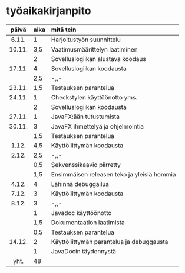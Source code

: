 # työaikakirjanpito

| päivä | aika | mitä tein  |
| :----:|:-----| :-----|
|6.11.  | 1    | Harjoitustyön suunnittelu|
|10.11. | 3,5  | Vaatimusmäärittelyn laatiminen|
|       | 2    | Sovelluslogiikan alustava koodaus |
|17.11. | 4    | Sovelluslogiikan koodausta|
|       | 2,5  | -,,-                      |
|23.11. | 1,5  |Testauksen parantelua    |
|24.11. | 1    | Checkstylen käyttöönotto yms. |
|       | 2    | Sovelluslogiikan koodausta|
|27.11. | 1    | JavaFX:ään tutustumista |
|30.11. | 3    | JavaFX ihmettelyä ja ohjelmointia |
|       | 1,5  | Testauksen parantelua |
|1.12.  | 4,5  | Käyttöliittymän koodausta |
|2.12.  | 2,5  | -,,- |
|       | 0,5  | Sekvenssikaavio piirretty |
|       | 1,5  | Ensimmäisen releasen teko ja yleisiä hommia |
|4.12.  | 4    | Lähinnä debuggailua      |
|7.12.  | 3    | Käyttöliittymän koodausta |
|8.12.  | 3    | -,,-   |
|       | 1    | Javadoc käyttöönotto |
|       | 1,5  | Dokumentaation laatimista |
|       | 0,5  | Testauksen parantelua |
|14.12. | 2    | Käyttöliittymän parantelua ja debuggausta |
|       | 1    | JavaDocin täydennystä |
| yht.  | 48   | | 

